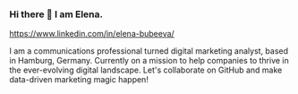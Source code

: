 ### Hi there 👋 I am Elena.

https://www.linkedin.com/in/elena-bubeeva/

I am a communications professional turned digital marketing analyst, based in Hamburg, Germany. Currently on a mission to help companies to thrive in the ever-evolving digital landscape. Let's collaborate on GitHub and make data-driven marketing magic happen!
